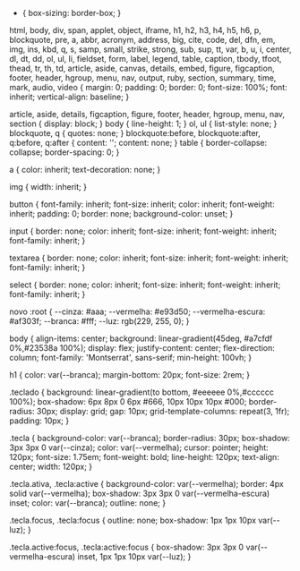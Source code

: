 * {
	box-sizing: border-box;
}

html, body, div, span, applet, object, iframe,
h1, h2, h3, h4, h5, h6, p, blockquote, pre,
a, abbr, acronym, address, big, cite, code,
del, dfn, em, img, ins, kbd, q, s, samp,
small, strike, strong, sub, sup, tt, var,
b, u, i, center,
dl, dt, dd, ol, ul, li,
fieldset, form, label, legend,
table, caption, tbody, tfoot, thead, tr, th, td,
article, aside, canvas, details, embed, 
figure, figcaption, footer, header, hgroup, 
menu, nav, output, ruby, section, summary,
time, mark, audio, video {
	margin: 0;
	padding: 0;
	border: 0;
	font-size: 100%;
	font: inherit;
	vertical-align: baseline;
}

article, aside, details, figcaption, figure, 
footer, header, hgroup, menu, nav, section {
	display: block;
}
body {
	line-height: 1;
}
ol, ul {
	list-style: none;
}
blockquote, q {
	quotes: none;
}
blockquote:before, blockquote:after,
q:before, q:after {
	content: '';
	content: none;
}
table {
	border-collapse: collapse;
	border-spacing: 0;
}

a {
	color: inherit;
	text-decoration: none;
}

img {
	width: inherit;
}

button {
	font-family: inherit;
	font-size: inherit;
	color: inherit;
	font-weight: inherit;
	padding: 0;
	border: none;
	background-color: unset;
}

input {
	border: none;
	color: inherit;
	font-size: inherit;
	font-weight: inherit;
	font-family: inherit;
}

textarea {
	border: none;
	color: inherit;
	font-size: inherit;
	font-weight: inherit;
	font-family: inherit;
}

select {
	border: none;
	color: inherit;
	font-size: inherit;
	font-weight: inherit;
	font-family: inherit;
}

novo 
:root {
  --cinza: #aaa;
  --vermelha: #e93d50;
  --vermelha-escura: #af303f;
  --branca: #fff;
  --luz: rgb(229, 255, 0);
}

body {
  align-items: center;
  background: linear-gradient(45deg, #a7cfdf 0%,#23538a 100%);
  display: flex;
  justify-content: center;
  flex-direction: column;
  font-family: 'Montserrat', sans-serif;
  min-height: 100vh;
}

h1 {
  color: var(--branca);
  margin-bottom: 20px;
  font-size: 2rem;
}

.teclado {
  background: linear-gradient(to bottom, #eeeeee 0%,#cccccc 100%);
  box-shadow: 6px 8px 0 6px #666, 10px 10px 10px #000;
  border-radius: 30px;
  display: grid;
  gap: 10px;
  grid-template-columns: repeat(3, 1fr);
  padding: 10px;
}

.tecla {
  background-color: var(--branca);
  border-radius: 30px;
  box-shadow: 3px 3px 0 var(--cinza);
  color: var(--vermelha);
  cursor: pointer;
  height: 120px;
  font-size: 1.75em;
  font-weight: bold;
  line-height: 120px;
  text-align: center;
  width: 120px;
}

.tecla.ativa,
.tecla:active {
  background-color: var(--vermelha);
  border: 4px solid  var(--vermelha);
  box-shadow: 3px 3px 0 var(--vermelha-escura) inset;
  color: var(--branca);
  outline: none;
}

.tecla.focus,
.tecla:focus {
  outline: none;
  box-shadow: 1px 1px 10px var(--luz);
}

.tecla.active:focus,
.tecla:active:focus {
  box-shadow: 3px 3px 0 var(--vermelha-escura) inset, 1px 1px 10px var(--luz);
}



